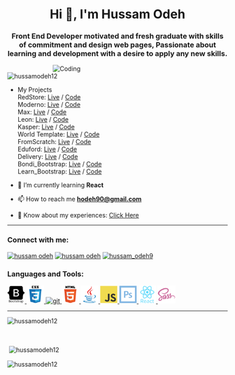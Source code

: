 <h1 align="center">Hi 👋, I'm Hussam Odeh</h1>
<h3 align="center">Front End Developer motivated and fresh graduate with skills of commitment and design web pages, Passionate about learning and development with a desire to apply any new skills. 
</h3>
<img align="right" alt="Coding" width="400" src="https://media.giphy.com/media/qgQUggAC3Pfv687qPC/giphy.gif">

<p align="left"> <img src="https://komarev.com/ghpvc/?username=hussamodeh12&label=Profile%20views&color=0e75b6&style=flat" alt="hussamodeh12" /> </p>

- My Projects <br> RedStore: [Live](https://hussamodeh12.github.io/RedStore/) / [Code](https://github.com/HussamOdeh12/RedStore) <br> Moderno: [Live](https://hussamodeh12.github.io/Moderno/) / [Code](https://github.com/HussamOdeh12/Moderno) <br> Max: [Live](https://hussamodeh12.github.io/Max/) / [Code](https://github.com/HussamOdeh12/Max) <br> Leon: [Live](https://hussamodeh12.github.io/Leon_Template/) / [Code](https://github.com/HussamOdeh12/Leon_Template) <br> Kasper: [Live](https://hussamodeh12.github.io/Kasper_Template/) / [Code](https://github.com/HussamOdeh12/Kasper_Template) <br> World Template: [Live](https://hussamodeh12.github.io/World_Template/) / [Code](https://github.com/HussamOdeh12/World_Template) <br> FromScratch: [Live](https://hussamodeh12.github.io/FromScratch/) / [Code](https://github.com/HussamOdeh12/FromScratch) <br> Eduford: [Live](https://hussamodeh12.github.io/Eduford/) / [Code](https://github.com/HussamOdeh12/Eduford) <br> Delivery: [Live](https://hussamodeh12.github.io/Delivery/) / [Code](https://github.com/HussamOdeh12/Delivery) <br> Bondi_Bootstrap: [Live](https://hussamodeh12.github.io/Bootstrap5_Bondi/) / [Code](https://github.com/HussamOdeh12/Bootstrap5_Bondi) <br> Learn_Bootstrap: [Live](https://hussamodeh12.github.io/Learn_Bootstrap/) / [Code](https://github.com/HussamOdeh12/Learn_Bootstrap)

- 🌱 I’m currently learning **React**

- 📫 How to reach me **hodeh90@gmail.com**

- 📄 Know about my experiences: [Click Here](https://www.canva.com/design/DAFToszxb9Q/mrXBVPjLucVAg57SvwvbcA/view?utm_content=DAFToszxb9Q&utm_campaign=designshare&utm_medium=link&utm_source=publishsharelink)

<hr>

<h3 align="left">Connect with me:</h3>
<p align="left">
<a href="https://linkedin.com/in/hussam-odeh-5b4775255" target="blank"><img align="center" src="https://raw.githubusercontent.com/rahuldkjain/github-profile-readme-generator/master/src/images/icons/Social/linked-in-alt.svg" alt="hussam odeh" height="30" width="40" /></a>
<a href="https://fb.com/hussam.odeh.5" target="blank"><img align="center" src="https://raw.githubusercontent.com/rahuldkjain/github-profile-readme-generator/master/src/images/icons/Social/facebook.svg" alt="hussam odeh" height="30" width="40" /></a>
<a href="https://instagram.com/hussam_odeh9" target="blank"><img align="center" src="https://raw.githubusercontent.com/rahuldkjain/github-profile-readme-generator/master/src/images/icons/Social/instagram.svg" alt="hussam_odeh9" height="30" width="40" /></a>
</p>

<h3 align="left">Languages and Tools:</h3>
<p align="left"> <a href="https://getbootstrap.com" target="_blank" rel="noreferrer"> <img src="https://raw.githubusercontent.com/devicons/devicon/master/icons/bootstrap/bootstrap-plain-wordmark.svg" alt="bootstrap" width="40" height="40"/> </a> <a href="https://www.w3schools.com/css/" target="_blank" rel="noreferrer"> <img src="https://raw.githubusercontent.com/devicons/devicon/master/icons/css3/css3-original-wordmark.svg" alt="css3" width="40" height="40"/> </a> <a href="https://git-scm.com/" target="_blank" rel="noreferrer"> <img src="https://www.vectorlogo.zone/logos/git-scm/git-scm-icon.svg" alt="git" width="40" height="40"/> </a> <a href="https://www.w3.org/html/" target="_blank" rel="noreferrer"> <img src="https://raw.githubusercontent.com/devicons/devicon/master/icons/html5/html5-original-wordmark.svg" alt="html5" width="40" height="40"/> </a> <a href="https://www.java.com" target="_blank" rel="noreferrer"> <img src="https://raw.githubusercontent.com/devicons/devicon/master/icons/java/java-original.svg" alt="java" width="40" height="40"/> </a> <a href="https://developer.mozilla.org/en-US/docs/Web/JavaScript" target="_blank" rel="noreferrer"> <img src="https://raw.githubusercontent.com/devicons/devicon/master/icons/javascript/javascript-original.svg" alt="javascript" width="40" height="40"/> </a> <a href="https://www.photoshop.com/en" target="_blank" rel="noreferrer"> <img src="https://raw.githubusercontent.com/devicons/devicon/master/icons/photoshop/photoshop-line.svg" alt="photoshop" width="40" height="40"/> </a> <a href="https://reactjs.org/" target="_blank" rel="noreferrer"> <img src="https://raw.githubusercontent.com/devicons/devicon/master/icons/react/react-original-wordmark.svg" alt="react" width="40" height="40"/> </a> <a href="https://sass-lang.com" target="_blank" rel="noreferrer"> <img src="https://raw.githubusercontent.com/devicons/devicon/master/icons/sass/sass-original.svg" alt="sass" width="40" height="40"/> </a> </p>

<hr>

<p><img align="left" src="https://github-readme-stats.vercel.app/api/top-langs?username=hussamodeh12&show_icons=true&locale=en&layout=compact" alt="hussamodeh12" /></p>
<br> <br> <br>

<p>&nbsp;<img align="center" src="https://github-readme-stats.vercel.app/api?username=hussamodeh12&show_icons=true&locale=en" alt="hussamodeh12" /></p>

<p><img align="center" src="https://github-readme-streak-stats.herokuapp.com/?user=hussamodeh12&" alt="hussamodeh12" /></p>
